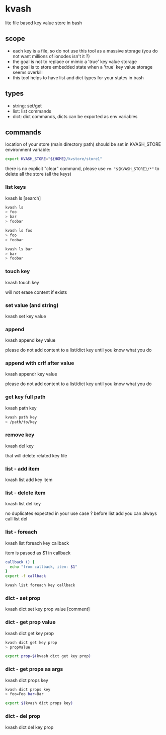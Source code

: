 # kvash

lite file based key value store in bash

## scope

- each key is a file, so do not use this tool as a massive storage (you do not want millions of ionodes isn't it ?)
- the goal is not to replace or mimic a 'true' key value storage
- the goal is to store embedded state when a 'true' key value storage seems overkill
- this tool helps to have list and dict types for your states in bash

## types

- string: set/get
- list: list commands
- dict: dict commands, dicts can be exported as env variables

## commands

location of your store (main directory path) should be set in KVASH_STORE environment variable:

```bash
export KVASH_STORE="${HOME}/kvstore/store1"
```

there is no explicit "clear" command, please use `rm "${KVASH_STORE}/*"` to delete all the store (all the keys) 

### list keys

kvash ls [search]

```bash
kvash ls
> foo
> bar
> foobar
```

```bash
kvash ls foo
> foo
> foobar
```

```bash
kvash ls bar
> bar
> foobar
```

### touch key

kvash touch key

will not erase content if exists

### set value (and string)

kvash set key value

### append

kvash append key value

please do not add content to a list/dict key until you know what you do

### append with crlf after value

kvash appendr key value

please do not add content to a list/dict key until you know what you do

### get key full path

kvash path key

```bash
kvash path key
> /path/to/key
```

### remove key

kvash del key

that will delete related key file

### list - add item

kvash list add key item


### list - delete item

kvash list del key

no duplicates expected in your use case ? before list add you can always call list del

### list - foreach

kvash list foreach key callback

item is passed as $1 in callback

```bash
callback () {
  echo "from callback, item: $1"
}
export -f callback

kvash list foreach key callback
```

### dict - set prop

kvash dict set key prop value [comment]

### dict - get prop value

kvash dict get key prop

```bash
kvash dict get key prop
> propValue

export prop=$(kvash dict get key prop)
```

### dict - get props as args

kvash dict props key

```bash
kvash dict props key
> foo=Foo bar=Bar

export $(kvash dict props key)
```

### dict - del prop

kvash dict del key prop
